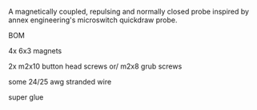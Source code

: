 A magnetically coupled, repulsing and normally closed probe inspired by annex engineering's microswitch quickdraw probe.

BOM

4x 6x3 magnets

2x m2x10 button head screws or/ m2x8 grub screws

some 24/25 awg stranded wire

super glue
